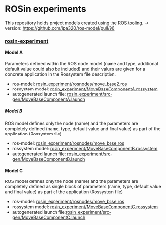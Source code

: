 # ROSin experiments

This repository holds project models created using the [ROS tooling](https://github.com/ipa320/ros-model/). -> version: https://github.com/ipa320/ros-model/pull/96


### [rosin-experiment](rosin-experiment)

#### Model A

Parameters defined within the ROS node model (name and type, additional default value could also be included) and their values are given for a concrete application in the Rossystem file description.

- ros-model: [rosin_experiment/rosnodes/move_base2.ros](rosin_experiment/rosnodes/move_base2.ros)
- rossystem model: [rosin_experiment/MoveBaseComponentA.rossystem](rosin_experiment/MoveBaseComponentA.rossystem)
- autogenerated launch file: [rosin_experiment/src-gen/MoveBaseComponentA.launch](rosin_experiment/src-gen/MoveBaseComponentA.launch)

##### Model B

ROS model defines only the node (name) and the parameters are completely defined (name, type, default value and final value) as part of the application (Rossystem file). 

- ros-model: [rosin_experiment/rosnodes/move_base.ros](rosin_experiment/rosnodes/move_base.ros)
- rossystem model: [rosin_experiment/MoveBaseComponentB.rossystem](rosin_experiment/MoveBaseComponentB.rossystem)
- autogenerated launch file: [rosin_experiment/src-gen/MoveBaseComponentB.launch](rosin_experiment/src-gen/MoveBaseComponentB.launch)

#### Model C

ROS model defines only the node (name) and the parameters are completely defined as single block of parameters (name, type, default value and final value) as part of the application (Rossystem file)

- ros-model: [rosin_experiment/rosnodes/move_base.ros](rosin_experiment/rosnodes/move_base.ros)
- rossystem model: [rosin_experiment/MoveBaseComponentC.rossystem](rosin_experiment/MoveBaseComponentC.rossystem)
- autogenerated launch file:[rosin_experiment/src-gen/MoveBaseComponentC.launch](rosin_experiment/src-gen/MoveBaseComponentC.launch)
